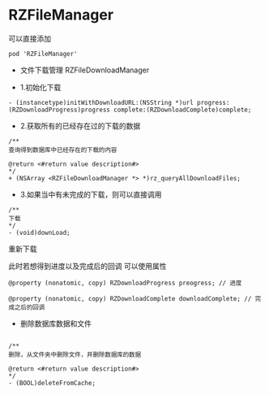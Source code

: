 # RZFileManager


可以直接添加

```objc
pod 'RZFileManager'
```

* 文件下载管理 RZFileDownloadManager

* 1.初始化下载 

```objc
- (instancetype)initWithDownloadURL:(NSString *)url progress:(RZDownloadProgress)progress complete:(RZDownloadComplete)complete;
```

* 2.获取所有的已经存在过的下载的数据

```objc
/**
查询得到数据库中已经存在的下载的内容

@return <#return value description#>
*/
+ (NSArray <RZFileDownloadManager *> *)rz_queryAllDownloadFiles;
```

* 3.如果当中有未完成的下载，则可以直接调用

```objc 
/**
下载
*/
- (void)downLoad;

```

重新下载


此时若想得到进度以及完成后的回调
可以使用属性

```objc
@property (nonatomic, copy) RZDownloadProgress preogress; // 进度

@property (nonatomic, copy) RZDownloadComplete downloadComplete; // 完成之后的回调

```

* 删除数据库数据和文件

```objc

/**
删除，从文件夹中删除文件，并删除数据库的数据

@return <#return value description#>
*/
- (BOOL)deleteFromCache;
```

